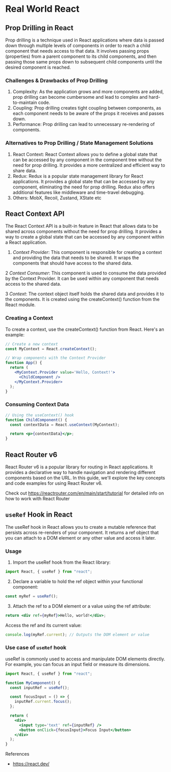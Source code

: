 # Real World React

## Prop Drilling in React

Prop drilling is a technique used in React applications where data is passed down through multiple levels of components in order to reach a child component that needs access to that data. It involves passing props (properties) from a parent component to its child components, and then passing those same props down to subsequent child components until the desired component is reached.

### Challenges & Drawbacks of Prop Drilling

1. Complexity: As the application grows and more components are added, prop drilling can become cumbersome and lead to complex and hard-to-maintain code.
2. Coupling: Prop drilling creates tight coupling between components, as each component needs to be aware of the props it receives and passes down.
3. Performance: Prop drilling can lead to unnecessary re-rendering of components.

### Alternatives to Prop Drilling / State Management Solutions

1. React Context: React Context allows you to define a global state that can be accessed by any component in the component tree without the need for prop drilling. It provides a more centralized and efficient way to share data.
2. Redux: Redux is a popular state management library for React applications. It provides a global state that can be accessed by any component, eliminating the need for prop drilling. Redux also offers additional features like middleware and time-travel debugging.
3. Others: MobX, Recoil, Zustand, XState etc

## React Context API

The React Context API is a built-in feature in React that allows data to be shared across components without the need for prop drilling. It provides a way to create a global state that can be accessed by any component within a React application.

1. _Context Provider_: This component is responsible for creating a context and providing the data that needs to be shared. It wraps the components that should have access to the shared data.

2 _Context Consumer_: This component is used to consume the data provided by the Context Provider. It can be used within any component that needs access to the shared data.

3 _Context_: The context object itself holds the shared data and provides it to the components. It is created using the createContext() function from the React module.

### Creating a Context

To create a context, use the createContext() function from React. Here's an example:

```jsx
// Create a new context
const MyContext = React.createContext();

// Wrap components with the Context Provider
function App() {
  return (
    <MyContext.Provider value='Hello, Context!'>
      <ChildComponent />
    </MyContext.Provider>
  );
}
```

### Consuming Context Data

```jsx
// Using the useContext() hook
function ChildComponent() {
  const contextData = React.useContext(MyContext);

  return <p>{contextData}</p>;
}
```

## React Router v6

React Router v6 is a popular library for routing in React applications. It provides a declarative way to handle navigation and rendering different components based on the URL. In this guide, we'll explore the key concepts and code examples for using React Router v6.

Check out https://reactrouter.com/en/main/start/tutorial for detailed info on how to work with React Router

## `useRef` Hook in React

The useRef hook in React allows you to create a mutable reference that persists across re-renders of your component. It returns a ref object that you can attach to a DOM element or any other value and access it later.

### Usage

1. Import the useRef hook from the React library:

```jsx
import React, { useRef } from "react";
```

2. Declare a variable to hold the ref object within your functional component:

```jsx
const myRef = useRef();
```

3. Attach the ref to a DOM element or a value using the ref attribute:

```jsx
return <div ref={myRef}>Hello, world!</div>;
```

Access the ref and its current value:

```jsx
console.log(myRef.current); // Outputs the DOM element or value
```

### Use case of `useRef` hook

useRef is commonly used to access and manipulate DOM elements directly. For example, you can focus an input field or measure its dimensions.

```jsx
import React, { useRef } from "react";

function MyComponent() {
  const inputRef = useRef();

  const focusInput = () => {
    inputRef.current.focus();
  };

  return (
    <div>
      <input type='text' ref={inputRef} />
      <button onClick={focusInput}>Focus Input</button>
    </div>
  );
}
```

References

- https://react.dev/
